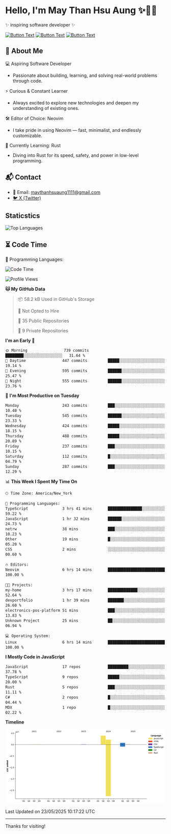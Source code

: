 # Hello, I'm May Than Hsu Aung ✨👱‍♀️
✨ inspiring software developer ✨

[![Button Text](https://img.shields.io/badge/Linked%20In-blue?style=for-the-badge)](https://www.linkedin.com/in/maythanhsu/)
[![Button Text](https://img.shields.io/badge/My%20Portfolio-pink?style=for-the-badge)](https://mayshecodes.vercel.app)
[![Button Text](https://img.shields.io/badge/Github-black?style=for-the-badge)](https://github.com/maythanhsuaung0-0)

## 👋 About Me

  💻 Aspiring Software Developer
  - Passionate about building, learning, and solving real-world problems through code.

  ⚡ Curious & Constant Learner
  - Always excited to explore new technologies and deepen my understanding of existing ones.

  🛠️ Editor of Choice: Neovim
  - I take pride in using Neovim — fast, minimalist, and endlessly customizable.

  🦀 Currently Learning: Rust
  - Diving into Rust for its speed, safety, and power in low-level programming.
    
## 📬 Contact
- 📧 Email: maythanhsuaung1111@gmail.com
- [🐦 X (Twitter)](https://x.com/@shizuko042k)
  
## Staticstics

![Top Languages](https://github-readme-stats.vercel.app/api/top-langs/?username=maythanhsuaung0-0&layout=compact&theme=tokyonight)

## ⏳ Code Time


💬 Programming Languages: 
<!--START_SECTION:waka-->
![Code Time](http://img.shields.io/badge/Code%20Time-152%20hrs%2015%20mins-blue)

![Profile Views](http://img.shields.io/badge/Profile%20Views-138-blue)

**🐱 My GitHub Data** 

> 📦 58.2 kB Used in GitHub's Storage 
 > 
> 🚫 Not Opted to Hire
 > 
> 📜 35 Public Repositories 
 > 
> 🔑 9 Private Repositories 
 > 
**I'm an Early 🐤** 

```text
🌞 Morning                739 commits         ████████░░░░░░░░░░░░░░░░░   31.64 % 
🌆 Daytime                447 commits         █████░░░░░░░░░░░░░░░░░░░░   19.14 % 
🌃 Evening                595 commits         ██████░░░░░░░░░░░░░░░░░░░   25.47 % 
🌙 Night                  555 commits         ██████░░░░░░░░░░░░░░░░░░░   23.76 % 
```
📅 **I'm Most Productive on Tuesday** 

```text
Monday                   243 commits         ███░░░░░░░░░░░░░░░░░░░░░░   10.40 % 
Tuesday                  545 commits         ██████░░░░░░░░░░░░░░░░░░░   23.33 % 
Wednesday                424 commits         █████░░░░░░░░░░░░░░░░░░░░   18.15 % 
Thursday                 488 commits         █████░░░░░░░░░░░░░░░░░░░░   20.89 % 
Friday                   237 commits         ███░░░░░░░░░░░░░░░░░░░░░░   10.15 % 
Saturday                 112 commits         █░░░░░░░░░░░░░░░░░░░░░░░░   04.79 % 
Sunday                   287 commits         ███░░░░░░░░░░░░░░░░░░░░░░   12.29 % 
```


📊 **This Week I Spent My Time On** 

```text
🕑︎ Time Zone: America/New_York

💬 Programming Languages: 
TypeScript               3 hrs 41 mins       ███████████████░░░░░░░░░░   59.22 % 
JavaScript               1 hr 32 mins        ██████░░░░░░░░░░░░░░░░░░░   24.73 % 
netrw                    38 mins             ███░░░░░░░░░░░░░░░░░░░░░░   10.23 % 
Other                    19 mins             █░░░░░░░░░░░░░░░░░░░░░░░░   05.20 % 
CSS                      2 mins              ░░░░░░░░░░░░░░░░░░░░░░░░░   00.60 % 

🔥 Editors: 
Neovim                   6 hrs 14 mins       █████████████████████████   100.00 % 

🐱‍💻 Projects: 
my-home                  3 hrs 17 mins       █████████████░░░░░░░░░░░░   52.64 % 
devportfolio             1 hr 39 mins        ███████░░░░░░░░░░░░░░░░░░   26.60 % 
electronics-pos-platform 51 mins             ███░░░░░░░░░░░░░░░░░░░░░░   13.83 % 
Unknown Project          25 mins             ██░░░░░░░░░░░░░░░░░░░░░░░   06.94 % 

💻 Operating System: 
Linux                    6 hrs 14 mins       █████████████████████████   100.00 % 
```

**I Mostly Code in JavaScript** 

```text
JavaScript               17 repos            █████████░░░░░░░░░░░░░░░░   37.78 % 
TypeScript               9 repos             █████░░░░░░░░░░░░░░░░░░░░   20.00 % 
Rust                     5 repos             ███░░░░░░░░░░░░░░░░░░░░░░   11.11 % 
C#                       2 repos             █░░░░░░░░░░░░░░░░░░░░░░░░   04.44 % 
MDX                      1 repo              █░░░░░░░░░░░░░░░░░░░░░░░░   02.22 % 
```



**Timeline**

![Lines of Code chart](https://raw.githubusercontent.com/maythanhsuaung0-0/maythanhsuaung0-0/main/assets/bar_graph.png)


 Last Updated on 23/05/2025 10:17:22 UTC
<!--END_SECTION:waka-->


-----

Thanks for visiting!
